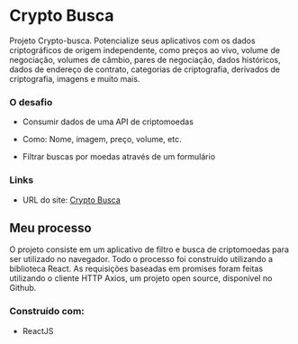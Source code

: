 # Crypto Busca

Projeto Crypto-busca. Potencialize seus aplicativos com os dados criptográficos de origem independente, como preços ao vivo, volume de negociação, volumes de câmbio, pares de negociação, dados históricos, dados de endereço de contrato, categorias de criptografia, derivados de criptografia, imagens e muito mais.

### O desafio

- Consumir dados de uma API de criptomoedas

- Como: Nome, imagem, preço, volume, etc.

- Filtrar buscas por moedas através de um formulário

### Links

- URL do site: [Crypto Busca](https://crypto-busca.netlify.app/)

## Meu processo

O projeto consiste em um aplicativo de filtro e busca de criptomoedas para ser utilizado no navegador. Todo o processo foi construído utilizando a biblioteca React. As requisições baseadas em promises foram feitas utilizando o cliente HTTP Axios, um projeto open source, disponível no Github.

### Construído com:

- ReactJS
